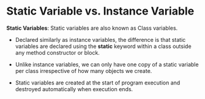 # Static Variable vs. Instance Variable

**Static Variables**: Static variables are also known as Class variables.  

- Declared similarly as instance variables, the difference is that static variables are declared using the **static** keyword within a class outside any method constructor or block.  

- Unlike instance variables, we can only have one copy of a static variable per class irrespective of how many objects we create.  

- Static variables are created at the start of program execution and destroyed automatically when execution ends.  